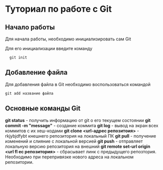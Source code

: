 # Туториал по работе с Git

## Начало работы

Для начала работы, необходимо инициализировать сам Git

Для его инициализации введите команду 

```
  git init
```

## Добавление файла

Для добавления файла в Git необходимо воспользоваться командой 

```
git add название файла
```
## Основные команды Git

**git status** - получить информацию от git о его текущем состоянии
**git commit -m "message"** - создание коммита
**git log** - вывод на экран всех коммитов с их хеш-кодами
**git clone <url-адрес репозитоия>** - rkjybjdfybt кнешнего репозитория на локальный ПК
**git pull** - получение изменений и слияние с локальной версией
**git push** - отправляет локальную версию репозитория на внешний
**git remote set-url origin <url fl ес репозитория>** - сбрасывает линк с предыдущего репозтория. Необходимо при перепривязке нового адреса на локальном репозитории.